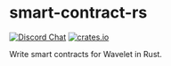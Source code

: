 # smart-contract-rs

[![Discord Chat](https://img.shields.io/discord/458332417909063682.svg)](https://discord.gg/dMYfDPM)
[![crates.io](https://img.shields.io/crates/v/smart-contract.svg)](https://crates.io/crates/smart-contract)

Write smart contracts for Wavelet in Rust.
